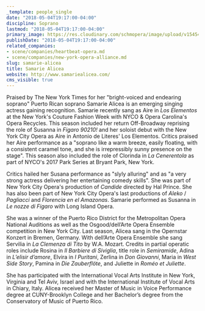 ```yaml
---
_template: people_single
date: "2018-05-04T19:17:00-04:00"
discipline: Soprano
lastmod: "2018-05-04T19:17:00-04:00"
primary_image: https://res.cloudinary.com/schmopera/image/upload/v1545409169/media/webhook-uploads/1525475754731/Alicea_Samarie_059_xret.jpg.jpg
publishDate: "2018-05-04T19:17:00-04:00"
related_companies:
- scene/companies/heartbeat-opera.md
- scene/companies/new-york-opera-alliance.md
slug: samarie-alicea
title: Samarie Alicea
website: http://www.samariealicea.com/
cms_visible: true
---
```


Praised by The New York Times for her "bright-voiced and endearing soprano" Puerto Rican soprano Samarie Alicea is an emerging singing actress gaining recognition.  Samarie recently sang as Aire in *Los Elementos* at the New York's Couture Fashion Week with NYCO & Opera Carolina's Opera Recycles.  This season included her return Off-Broadway reprising the role of Susanna in *Figaro 90210!* and her soloist debut with the New York City Opera as Aire in Antonio de Literes' Los Elementos.  Critics praised her Aire performance as a "soprano like a warm breeze, easily floating, with a consistent caramel tone, and she is irrepressibly sunny presence on the stage".  This season also included the role of Clorinda in *La Cenerentola* as part of NYCO's 2017 Park Series at Bryant Park, New York. 

Critics hailed her Susana performance as "slyly alluring" and as "a very strong actress delivering her entertaining comedy skills".  She was part of New York City Opera's production of *Candide* directed by Hal Prince.  She has also been part of New York City Opera's last productions of *Aleko* / *Pagliacci* and *Florencia en el Amazonas*.  Samarie performed as Susanna in *Le nozze di Figaro* with Long Island Opera. 

She was a winner of the Puerto Rico District for the Metropolitan Opera National Auditions as well as the Osgood/dell’Arte Opera Ensemble competition in New York City.  Last season, Alicea sang in the Opernstar Konzert in Bremen, Germany.  With dell’Arte Opera Ensemble she sang Servilia in *La Clemenza di Tito* by W.A. Mozart.  Credits in partial operatic roles include Rosina in *Il Barbiere di Siviglia*, title role in *Semiramide*, Adina in *L’elisir d’amore*, Elvira in *I Puritani*, Zerlina in *Don Giovanni*, Maria in *West Side Story*, Pamina in *Die Zauberflöte*, and Juliette in *Roméo et Juliette*. 

She has participated with the International Vocal Arts Institute in New York, Virginia and Tel Aviv, Israel and with the International Institute of Vocal Arts in Chiary, Italy.  Alicea received her Master of Music in Voice Performance degree at CUNY-Brooklyn College and her Bachelor’s degree from the Conservatory of Music of Puerto Rico. 
